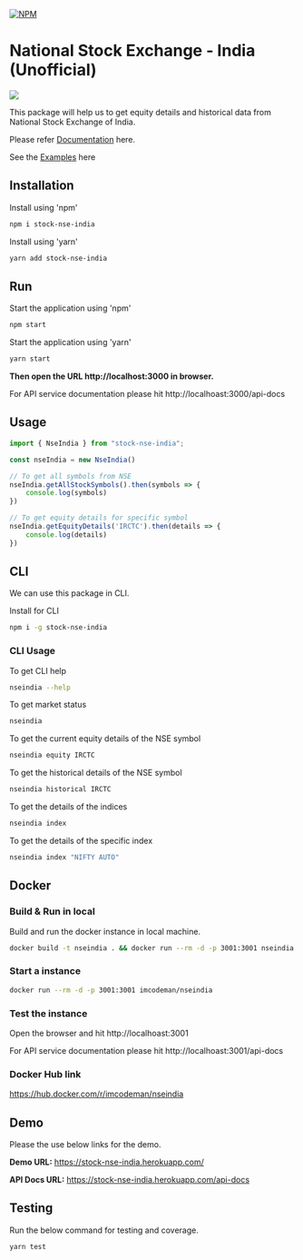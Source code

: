 [![NPM](https://nodei.co/npm/stock-nse-india.png)](https://nodei.co/npm/stock-nse-india/)

# National Stock Exchange - India (Unofficial) 
![](https://github.com/hi-imcodeman/stock-nse-india/workflows/CI/badge.svg)

This package will help us to get equity details and historical data from National Stock Exchange of India.

Please refer [Documentation](https://hi-imcodeman.github.io/stock-nse-india) here.

See the [Examples](https://github.com/hi-imcodeman/stock-nse-india/tree/master/examples) here

## Installation

Install using 'npm'

```sh
npm i stock-nse-india
```

Install using 'yarn'

```sh
yarn add stock-nse-india
```
## Run
Start the application using 'npm'

```sh
npm start
```

Start the application using 'yarn'

```sh
yarn start
```

**Then open the URL http://localhost:3000 in browser.**

For API service documentation please hit http://localhoast:3000/api-docs

## Usage
```javascript
import { NseIndia } from "stock-nse-india";

const nseIndia = new NseIndia()

// To get all symbols from NSE
nseIndia.getAllStockSymbols().then(symbols => {
    console.log(symbols)
})

// To get equity details for specific symbol
nseIndia.getEquityDetails('IRCTC').then(details => {
    console.log(details)
})
```
## CLI

We can use this package in CLI.

Install for CLI

```sh
npm i -g stock-nse-india
```

### CLI Usage

To get CLI help

```sh
nseindia --help
```

To get market status
```sh
nseindia
```

To get the current equity details of the NSE symbol
```sh
nseindia equity IRCTC
```

To get the historical details of the NSE symbol
```sh
nseindia historical IRCTC
```

To get the details of the indices
```sh
nseindia index
```

To get the details of the specific index
```sh
nseindia index "NIFTY AUTO"
```
## Docker
### Build & Run in local
Build and run the docker instance in local machine.
```sh
docker build -t nseindia . && docker run --rm -d -p 3001:3001 nseindia:latest
```
### Start a instance
```sh
docker run --rm -d -p 3001:3001 imcodeman/nseindia
```
### Test the instance
Open the browser and hit http://localhoast:3001

For API service documentation please hit http://localhoast:3001/api-docs

### Docker Hub link
https://hub.docker.com/r/imcodeman/nseindia

## Demo
Please the use below links for the demo.

**Demo URL:** https://stock-nse-india.herokuapp.com/

**API Docs URL:** https://stock-nse-india.herokuapp.com/api-docs

## Testing

Run the below command for testing and coverage.

```sh
yarn test
```